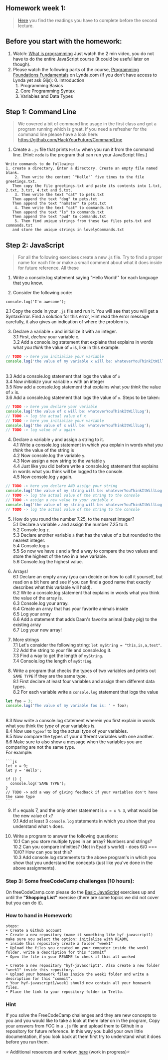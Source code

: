 ## Homework week 1:

>[Here](https://github.com/HackYourFuture/JavaScript/tree/master/Week1/README.md) you find the readings you have to complete before the second lecture.

## Before you start with the homework:

1. Watch: [What is programming](https://www.khanacademy.org/computing/computer-programming/programming/intro-to-programming/v/programming-intro) Just watch the 2 min video, you do not have to do the entire JavaScript course (It could be useful later on though). 
2. Please watch the following parts of the course, [Programming Foundations Fundamentals](https://www.lynda.com/Programming-Foundations-tutorials/Welcome/83603/90426-4.html) on Lynda.com (if you don't have access to Lynda yet ask Gijs):
    0. Introduction
    1. Programming Basics
    2. Core Programming Syntax 
    3. Variables and Data Types

## Step 1: Command Line

>We covered a bit of command line usage in the first class and got a program running which is great. If you need a refresher for the command line please have a look here: https://github.com/HackYourFuture/CommandLine

1. Create a `.js` file that prints `Hello` when you run it from the command line. (Hint: `node` is the program that can run your JavaScript files.)

```
Write commands to do following:
1. create a directory. Enter a directory. Create an empty file named blank. 
    2. Then write the content `"Hello"` five times to the file greetings.txt. 
   Then copy the file greetings.txt and paste its contents into 1.txt, 2.txt, 3.txt, 4.txt and 5.txt.
    3. Then write the text "cat" to pets.txt
   Then append the text "dog" to pets.txt
   Then append the text "hamster" to pets.txt
    4. Then write the text "cat" to commands.txt
   Then append the text "ls" to commands.txt
   Then append the text "pwd" to commands.txt
    5. Then find unique strings from these two files pets.txt and commands.txt
   and store the unique strings in lovelyCommands.txt
```


## Step 2: JavaScript

> For all the following exercises create a new .js file. Try to find a proper name for each file or make a small comment about what it does inside for future reference. All these 

1. Write a console.log statement saying "Hello World!" for each language that you know.

2. Consider the following code:  
```
console.log('I'm awesome');
```
2.1 Copy the code in your `.js` file and run it. You will see that you will get a SyntaxError. Find a solution for this error, Hint read the error message carefully, it also gives an indication of where the problem is.

3. Declare a variable `x` and initialize it with an integer.  
   3.1 First, _declare_ your variable `x`.
<br>   3.2 Add a console.log statement that explains that explains in words what _you think_ the value of `x` is, like in this example:
  ```js
  // TODO -> here you initialize your variable
  console.log('the value of my variable x will be: whateverYouThinkItWillLog');
  ```
<br>    3.3 Add a console.log statement that logs the value of `x`
<br>    3.4 Now _initialize_ your variable `x` with an integer
<br>    3.5 Now add a console.log statement that explains what _you think_ the value of `x` is.
<br>    3.6 Add a console.log statement that logs the value of `x`.
  Steps to be taken:
  
  ```js
  // TODO -> here you declare your variable
  console.log('the value of x will be: whateverYouThinkItWillLog');
  // TODO -> log the actual value of x
  // TODO -> here you initialize your variable
  console.log('the value of x will be: whateverYouThinkItWillLog');
  // TODO -> log value of x again
  ```

4. Declare a variable `y` and assign a string to it.  
    4.1 Write a console.log statement in which you explain in words what _you think_ the value of the string is
<br>    4.2 Now console.log the variable `y`.
<br>    4.3 Now assign a new string to the variable `y`
<br>    4.4 Just like you did before write a console.log statement that explains in words what you think will be logged to the console.
<br>    4.5 Now console.log `y` again.
  ```js
  // TODO -> here you declare AND assign your string
  console.log('the value of my string will be: whateverYouThinkItWillLog');
  // TODO -> log the actual value of the string to the console
  // TODO -> assign a new value to your variable x
  console.log('the value of my string will be: whateverYouThinkItWillLog');
  // TODO -> log the actual value of the string to the console
  ```

5. How do you round the number 7.25, to the nearest integer?  
    5.1 Declare a variable `z` and assign the number 7.25 to it.
<br>    5.2 Console.log `z`.
<br>    5.3 Declare another variable `a` that has the value of z but rounded to the nearest integer.
<br>    5.4 Console.log `a`
<br>    5.5 So now we have `z` and `a` find a way to compare the two values and store the highest of the two in a new variable.
<br>    5.6 Console.log the highest value.

6. Arrays!  
    6.1 Declare an empty array (you can decide on how to call it yourself, but read on a bit here and see if you can find a good name that exactly describes what this variable will hold).
<br>    6.2 Write a console.log statement that explains in words what you think the value of the array is.
<br>    6.3 Console.log your array.
<br>    6.4 Create an array that has your favorite animals inside
<br>    6.5 Log your array
<br>    6.6 Add a statement that adds Daan's favorite animal (baby pig) to the existing array
<br>    6.7 Log your new array!

7. More strings 
<br>    7.1 Let's consider the following string: `let myString = "this,is,a,test"`.
<br>    7.2 Add the string to your file and console.log it.
<br>    7.3 Find a way to get the length of `myString`.
<br>    7.4 Console.log the length of `myString`.

8. Write a program that checks the types of two variables and prints out `SAME TYPE` if they are the same type.  
    8.1 First declare at least four variables and assign them different data types.
<br>    8.2 For each variable write a `console.log` statement that logs the value 
  ```js 
  let foo = 3;
  console.log('The value of my variable foo is: ' + foo);
  ```
<br>    8.3 Now write a console.log statement wherein you first explain in words what you think the _type_ of your variables is.
<br>    8.4 Now use `typeof` to log the actual _type_ of your variables.
<br>    8.5 Now compare the types of your different variables with one another.
<br>    8.6 Make sure to also show a message when the variables you are comparing are not the same type.
<br>    For example:

    ```js
    let x = 9;
    let y = 'Hello';

    if () {
      console.log('SAME TYPE');
    }
    // TODO -> add a way of giving feedback if your variables don't have the same type
    ```

9. If `x` equals 7, and the only other statement is `x = x % 3`, what would be the new value of `x`?  
     9.1 Add at least 3 `console.log` statements in which you show that you understand what `%` does.

10. Write a program to answer the following questions:  
    10.1 Can you store multiple types in an array? Numbers and strings?
<br>    10.2 Can you compare infinities? (Not in Eyad's world) - does 6/0 === 10/0? How can you test this?
<br>    10.3 Add console.log statements to the above program's in which you show that you understand the concepts (just like you've done in the above assignments).

### Step 3: **Some freeCodeCamp challenges (10 hours):**

On freeCodeCamp.com please do the [Basic JavaScript](https://www.freecodecamp.com/challenges/learn-how-free-code-camp-works) exercises up and until the __"Shopping List"__ exercise (there are some topics we did not cover but you can do it).

### How to hand in Homework:
```
steps:
• Create a Github account
• Create a new repository (name it something like hyf-javascript1) make sure you select the option: initialize with README
• inside this repository create a folder "week1"
• Upload the files you created on your computer inside the week1 folder, write a description for this “commit”
• Open the file in your README to check if this all worked

• Create a new repository "hyf-javascript1". Also create a new folder "week1" inside this repository. 
• Upload your homework files inside the week1 folder and write a description for this “commit”.
• Your hyf-javascript1/week1 should now contain all your homework files.
• Place the link to your repository folder in Trello.
```

### Hint
If you solve the FreeCodeCamp challenges and they are new concepts to you and you would like to take a look at them later on in the program, Copy your answers from FCC in a `.js` file and upload them to Github in a repository for future reference. In this way you build your own little documentation, if you look back at them first try to understand what it does before you run them.

:star: Additional resources and review: [here](https://github.com/HackYourFuture/JavaScript/tree/master/Week1/REVIEW.md) (work in progress):star:

